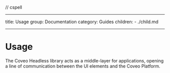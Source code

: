 // cspell

---

title: Usage
group: Documentation
category: Guides
children: - ./child.md

---

# Usage

The Coveo Headless library acts as a middle-layer for applications, opening a line of communication between the UI elements and the Coveo Platform.
